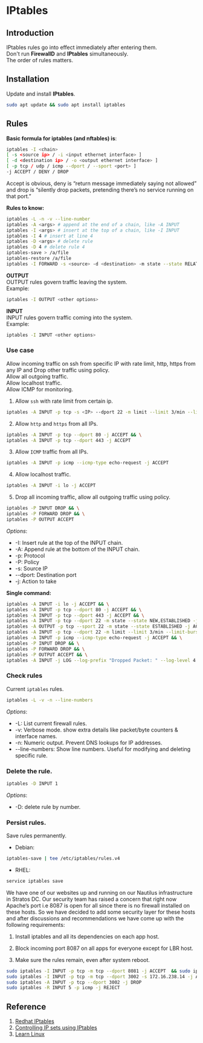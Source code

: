 # IPtables

## Introduction
IPtables rules go into effect immediately after entering them.  
Don't run **FirewallD** and **IPtables** simultaneously.  
The order of rules matters.  

## Installation
Update and install **IPtables**.  
```sh
sudo apt update && sudo apt install iptables
```

## Rules  
**Basic formula for iptables (and nftables) is**:  
```sh
iptables -I <chain> 
[ -s <source ip> / -i <input ethernet interface> ] 
[ -d <destination ip> / -o <output ethernet interface> ] 
[ -p tcp / udp / icmp --dport / --sport <port> ] 
-j ACCEPT / DENY / DROP
```
Accept is obvious, deny is “return message immediately saying not allowed” and drop is “silently drop packets, pretending there’s no service running on that port.”


**Rules to know:**  
```sh
iptables -L -n -v --line-number
iptables -A <args> # append at the end of a chain, like -A INPUT
iptables -I <args> # insert at the top of a chain, like -I INPUT
iptables -I 4 # insert at line 4
iptables -D <args> # delete rule
iptables -D 4 # delete rule 4
iptables-save > /a/file
iptables-restore /a/file
iptables -I FORWARD -s <source> -d <destination> -m state --state RELATED,ESTABLISHED -j ACCEPT # mostly used for routing, but might have some uses if you block all input to a server; what this means is basically "allow connections that were established from destination initially to come in from a source which normally gets blocked by a deny-all rule"
```

**OUTPUT**  
OUTPUT rules govern traffic leaving the system.  
Example:  
```sh
iptables -I OUTPUT <other options>
```  
**INPUT**  
INPUT rules govern traffic coming into the system.  
Example:  
```sh
iptables -I INPUT <other options>
```  

### Use case  
Allow incoming traffic on ssh from specific IP with rate limit, http, https from any IP and Drop other traffic using policy.  
Allow all outgoing traffic.  
Allow localhost traffic.  
Allow ICMP for monitoring.  

1. Allow `ssh` with rate limit from certain ip.  
```sh
iptables -A INPUT -p tcp -s <IP> --dport 22 -m limit --limit 3/min --limit-burst 5 -j ACCEPT
```  
2. Allow `http` and `https` from all IPs.  
```sh
iptables -A INPUT -p tcp --dport 80 -j ACCEPT && \
iptables -A INPUT -p tcp --dport 443 -j ACCEPT
```  
3. Allow `ICMP` traffic from all IPs.  
```sh
iptables -A INPUT -p icmp --icmp-type echo-request -j ACCEPT
```  
4. Allow localhost traffic.  
```sh
iptables -A INPUT -i lo -j ACCEPT
```  
5. Drop all incoming traffic, allow all outgoing traffic using policy.  
```sh
iptables -P INPUT DROP && \
iptables -P FORWARD DROP && \
iptables -P OUTPUT ACCEPT
```  
*Options*:  
- -I: Insert rule at the top of the INPUT chain.
- -A: Append rule at the bottom of the INPUT chain.
- -p: Protocol
- -P: Policy
- -s: Source IP
- --dport: Destination port
- -j: Action to take  

**Single command:**
```sh
iptables -A INPUT -i lo -j ACCEPT && \
iptables -A INPUT -p tcp --dport 80 -j ACCEPT && \
iptables -A INPUT -p tcp --dport 443 -j ACCEPT && \
iptables -A INPUT -p tcp --dport 22 -m state --state NEW,ESTABLISHED -j ACCEPT && \
iptables -A OUTPUT -p tcp --sport 22 -m state --state ESTABLISHED -j ACCEPT && \
iptables -A INPUT -p tcp --dport 22 -m limit --limit 3/min --limit-burst 5 -j ACCEPT && \
iptables -A INPUT -p icmp --icmp-type echo-request -j ACCEPT && \
iptables -P INPUT DROP && \
iptables -P FORWARD DROP && \
iptables -P OUTPUT ACCEPT && \
iptables -A INPUT -j LOG --log-prefix "Dropped Packet: " --log-level 4
```  

### Check rules  
Current `iptables` rules.  
```sh
iptables -L -v -n --line-numbers
```  
*Options*:  
- -L: List current firewall rules.  
- -v: Verbose mode. show extra details like packet/byte counters & interface names.  
- -n: Numeric output. Prevent DNS lookups for IP addresses.  
- --line-numbers: Show line numbers. Useful for modifying and deleting specific rule.  

### Delete the rule.  
```sh
iptables -D INPUT 1
```  
*Options*:  
- -D: delete rule by number.  

### Persist rules.  
Save rules permanently.
- Debian:  
```sh
iptables-save | tee /etc/iptables/rules.v4
```  

- RHEL:  
```sh
service iptables save
```  




We have one of our websites up and running on our Nautilus infrastructure in Stratos DC. Our security team has raised a concern that right now Apache’s port i.e 8087 is open for all since there is no firewall installed on these hosts. So we have decided to add some security layer for these hosts and after discussions and recommendations we have come up with the following requirements:


1. Install iptables and all its dependencies on each app host.

2. Block incoming port 8087 on all apps for everyone except for LBR host.

3. Make sure the rules remain, even after system reboot.

```sh
sudo iptables -I INPUT -p tcp -m tcp --dport 8081 -j ACCEPT  && sudo iptables-save > /etc/sysconfig/iptables &&  cat /etc/sysconfig/iptables
sudo iptables -I INPUT -p tcp -m tcp --dport 3002 -s 172.16.238.14 -j ACCEPT
sudo iptables -A INPUT -p tcp --dport 3002 -j DROP
sudo iptables -R INPUT 5 -p icmp -j REJECT
```

## Reference
1. [Redhat IPtables](https://www.redhat.com/en/blog/iptables)
2. [Controlling IP sets using IPtables](https://docs.redhat.com/en/documentation/red_hat_enterprise_linux/7/html/security_guide/sec-setting_and_controlling_ip_sets_using_iptables#sec-Setting_and_Controlling_IP_sets_using_iptables)
3. [Learn Linux](https://community.learnlinux.tv/t/ufw-or-firewalld/3311/6)
